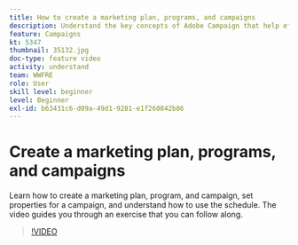 ```yaml
---
title: How to create a marketing plan, programs, and campaigns
description: Understand the key concepts of Adobe Campaign that help effectively plan, execute, and measure cross-channel marketing campaigns.
feature: Campaigns
kt: 5347
thumbnail: 35132.jpg
doc-type: feature video
activity: understand
team: WWFRE
role: User
skill level: beginner
level: Beginner
exl-id: b63431c6-d09a-49d1-9281-e1f260842b86
---
```

# Create a marketing plan, programs, and campaigns

Learn how to create a marketing plan, program, and campaign, set properties for a campaign, and understand how to use the schedule. 
The video guides you through an exercise that you can follow along.

>[!VIDEO](https://video.tv.adobe.com/v/35132?quality=12)

